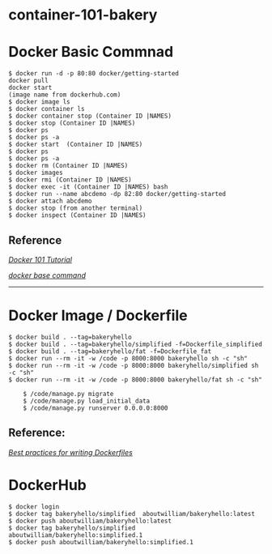 # container-101-bakery


# Docker Basic Commnad

    $ docker run -d -p 80:80 docker/getting-started
    docker pull
    docker start
    (image name from dockerhub.com)
    $ docker image ls
    $ docker container ls
    $ docker container stop (Container ID |NAMES)
    $ docker stop (Container ID |NAMES)
    $ docker ps
    $ docker ps -a
    $ docker start  (Container ID |NAMES)
    $ docker ps
    $ docker ps -a
    $ docker rm (Container ID |NAMES)
    $ docker images
    $ docker rmi (Container ID |NAMES)
    $ docker exec -it (Container ID |NAMES) bash 
    $ docker run --name abcdemo -dp 82:80 docker/getting-started 
    $ docker attach abcdemo
    $ docker stop (from another terminal)
    $ docker inspect (Container ID |NAMES)


## Reference

[*Docker 101 Tutorial*](https://www.docker.com/101-tutorial)

[*docker base command*](https://docs.docker.com/engine/reference/commandline/docker/)

---

# Docker Image / Dockerfile
    $ docker build . --tag=bakeryhello
    $ docker build . --tag=bakeryhello/simplified -f=Dockerfile_simplified    
    $ docker build . --tag=bakeryhello/fat -f=Dockerfile_fat
    $ docker run --rm -it -w /code -p 8000:8000 bakeryhello sh -c "sh"
    $ docker run --rm -it -w /code -p 8000:8000 bakeryhello/simplified sh -c "sh"
    $ docker run --rm -it -w /code -p 8000:8000 bakeryhello/fat sh -c "sh"
    
        $ /code/manage.py migrate
        $ /code/manage.py load_initial_data
        $ /code/manage.py runserver 0.0.0.0:8000
        



## Reference:

[*Best practices for writing Dockerfiles*](https://docs.docker.com/develop/develop-images/dockerfile_best-practices/#minimize-the-number-of-layers)

# DockerHub

    $ docker login
    $ docker tag bakeryhello/simplified  aboutwilliam/bakeryhello:latest
    $ docker push aboutwilliam/bakeryhello:latest
    $ docker tag bakeryhello/simplified  aboutwilliam/bakeryhello:simplified.1
    $ docker push aboutwilliam/bakeryhello:simplified.1